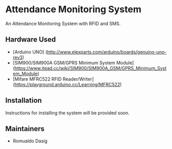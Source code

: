 # Attendance Monitoring System
An Attendance Monitoring System with RFID and SMS.

## Hardware Used
* [Arduino UNO] (http://www.elexparts.com/arduino/boards/genuino-uno-rev3)
* [SIM900/SIM900A GSM/GPRS Minimum System Module] (https://www.itead.cc/wiki/SIM900/SIM900A_GSM/GPRS_Minimum_System_Module)
* [Mifare MFRC522 RFID Reader/Writer] (https://playground.arduino.cc/Learning/MFRC522)

## Installation
Instructions for installing the system will be provided soon.

## Maintainers
* Romualdo Dasig